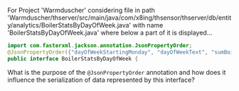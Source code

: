 For Project 'Warmduscher' considering file in path 'Warmduscher/thserver/src/main/java/com/x8ing/thsensor/thserver/db/entity/analytics/BoilerStatsByDayOfWeek.java' with name 'BoilerStatsByDayOfWeek.java' where below a part of it is displayed... 

```java
import com.fasterxml.jackson.annotation.JsonPropertyOrder;
@JsonPropertyOrder({"dayOfWeekStartingMonday", "dayOfWeekText", "sumBoilerDiffDecrease", "sumBoilerDiffIncrease", "numOfStatisticRecords1"})
public interface BoilerStatsByDayOfWeek {
```

What is the purpose of the `@JsonPropertyOrder` annotation and how does it influence the serialization of data represented by this interface?